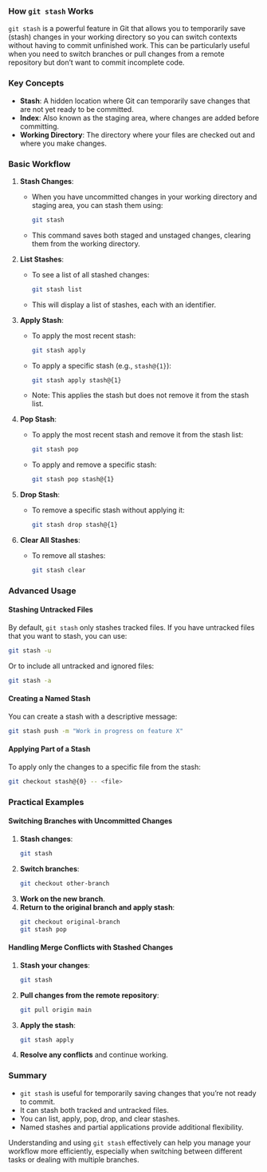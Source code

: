 ### How `git stash` Works

`git stash` is a powerful feature in Git that allows you to temporarily save (stash) changes in your working directory so you can switch contexts without having to commit unfinished work. This can be particularly useful when you need to switch branches or pull changes from a remote repository but don’t want to commit incomplete code.

### Key Concepts

- **Stash**: A hidden location where Git can temporarily save changes that are not yet ready to be committed.
- **Index**: Also known as the staging area, where changes are added before committing.
- **Working Directory**: The directory where your files are checked out and where you make changes.

### Basic Workflow

1. **Stash Changes**:
   - When you have uncommitted changes in your working directory and staging area, you can stash them using:
     ```sh
     git stash
     ```
   - This command saves both staged and unstaged changes, clearing them from the working directory.

2. **List Stashes**:
   - To see a list of all stashed changes:
     ```sh
     git stash list
     ```
   - This will display a list of stashes, each with an identifier.

3. **Apply Stash**:
   - To apply the most recent stash:
     ```sh
     git stash apply
     ```
   - To apply a specific stash (e.g., `stash@{1}`):
     ```sh
     git stash apply stash@{1}
     ```
   - Note: This applies the stash but does not remove it from the stash list.

4. **Pop Stash**:
   - To apply the most recent stash and remove it from the stash list:
     ```sh
     git stash pop
     ```
   - To apply and remove a specific stash:
     ```sh
     git stash pop stash@{1}
     ```

5. **Drop Stash**:
   - To remove a specific stash without applying it:
     ```sh
     git stash drop stash@{1}
     ```

6. **Clear All Stashes**:
   - To remove all stashes:
     ```sh
     git stash clear
     ```

### Advanced Usage

#### Stashing Untracked Files
By default, `git stash` only stashes tracked files. If you have untracked files that you want to stash, you can use:
```sh
git stash -u
```
Or to include all untracked and ignored files:
```sh
git stash -a
```

#### Creating a Named Stash
You can create a stash with a descriptive message:
```sh
git stash push -m "Work in progress on feature X"
```

#### Applying Part of a Stash
To apply only the changes to a specific file from the stash:
```sh
git checkout stash@{0} -- <file>
```

### Practical Examples

#### Switching Branches with Uncommitted Changes
1. **Stash changes**:
   ```sh
   git stash
   ```
2. **Switch branches**:
   ```sh
   git checkout other-branch
   ```
3. **Work on the new branch**.
4. **Return to the original branch and apply stash**:
   ```sh
   git checkout original-branch
   git stash pop
   ```

#### Handling Merge Conflicts with Stashed Changes
1. **Stash your changes**:
   ```sh
   git stash
   ```
2. **Pull changes from the remote repository**:
   ```sh
   git pull origin main
   ```
3. **Apply the stash**:
   ```sh
   git stash apply
   ```
4. **Resolve any conflicts** and continue working.

### Summary
- `git stash` is useful for temporarily saving changes that you’re not ready to commit.
- It can stash both tracked and untracked files.
- You can list, apply, pop, drop, and clear stashes.
- Named stashes and partial applications provide additional flexibility.

Understanding and using `git stash` effectively can help you manage your workflow more efficiently, especially when switching between different tasks or dealing with multiple branches.
